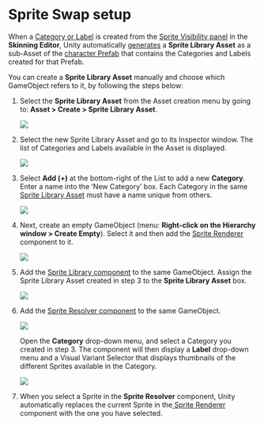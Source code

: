 # Sprite Swap setup

When a [Category or Label](SpriteVis.html#how-to-create-a-category) is created from the [Sprite Visibility panel](SpriteVis.md) in the __Skinning Editor__, Unity automatically [generates](SpriteSwapIntro.html#how-unity-generates-sprite-swap-assets-and-components) a __Sprite Library Asset__ as a sub-Asset of the [character Prefab](PreparingArtwork.md) that contains the Categories and Labels created for that Prefab.

You can create a __Sprite Library Asset__ manually and choose which GameObject refers to it, by following the steps below:

1. Select the __Sprite Library Asset__ from the Asset creation menu by going to: __Asset > Create > Sprite Library Asset__.

   ![](images/image_7.png)



2. Select the new Sprite Library Asset and go to its Inspector window. The list of Categories and Labels available in the Asset is displayed.

   ![](images/image_8.png)



3. Select __Add (+)__ at the bottom-right of the List to add a new __Category__. Enter a name into the ‘New Category’ box. Each Category in the same [Sprite Library Asset](SLAsset.md) must have a name unique from others.

   ![](images/image_9.png)



4. Next, create an empty GameObject (menu: __Right-click on the Hierarchy window > Create Empty__). Select it and then add the [Sprite Renderer](https://docs.unity3d.com/Manual/class-SpriteRenderer.html) component to it.

   ![](images/AddSpriteRenderer.png)



5. Add the [Sprite Library component](SLAsset.html#sprite-library-component) to the same GameObject. Assign the Sprite Library Asset created in step 3 to the __Sprite Library Asset__ box.

   ![](images/SpriteLibraryComponent.png)



6. Add the [Sprite Resolver component](SLAsset.html#sprite-resolver-component) to the same GameObject.

   ![](images/image_10.png)

   Open the **Category** drop-down menu, and select a Category you created in step 3. The component will then display a **Label** drop-down menu and a Visual Variant Selector that displays thumbnails of the different Sprites available in the Category.

   ![](images/SpriteResolver_VisualSelector.png)



7. When you select a Sprite in the __Sprite Resolver__ component, Unity automatically replaces the current Sprite in the[ Sprite Renderer](https://docs.unity3d.com/Manual/class-SpriteRenderer.html) component with the one you have selected.
